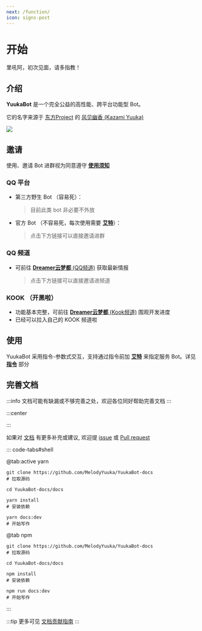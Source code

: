 ```yaml
---
next: /function/
icon: signs-post
---
```

<!-- markdownlint-disable MD045 -->

# 开始

里吼阿，初次见面，请多指教！

## 介绍

**YuukaBot** 是一个完全公益的高性能、跨平台功能型 Bot。

它的名字来源于 [东方Project](https://zh.moegirl.org.cn/%E4%B8%9C%E6%96%B9Project) 的 [风见幽香 (Kazami Yuuka)](https://zh.moegirl.org.cn/%E9%A3%8E%E8%A7%81%E5%B9%BD%E9%A6%99)

[![](https://github.com/MelodyYuuka/YuukaBot-docs/workflows/docs/badge.svg)](https://github.com/MelodyYuuka/YuukaBot-docs)

## 邀请

使用、邀请 Bot 进群视为同意遵守 [**使用须知**](/about/instructions.md)

### QQ 平台

- 第三方野生 Bot （容易死）：
  > 目前此类 bot 非必要不外放

- 官方 Bot （不容易死，每次使用需要 [**艾特**](/about/glossary.md#%E8%89%BE%E7%89%B9)）：

  > 点击下方链接可以直接邀请进群

<VPCard
  title="幽幽子"
  desc="里吼啊，这里是墨染的吃货，快和我一起幻想入吧~"
  logo="/images/avatar/yuyuko.webp"
  link="https://qun.qq.com/qunpro/robot/qunshare?robot_uin=3889001246"
  background="rgba(255, 183, 197, 0.25)"
/>

### QQ 频道

- 可前往 [**Dreamer云梦都** (QQ频道)](https://pd.qq.com/s/5iyaamyir) 获取最新情报

  > 点击下方链接可以直接邀请进频道

<VPCard
  title="幽幽子"
  desc="里吼啊，这里是墨染的吃货，快和我一起幻想入吧~"
  logo="/images/avatar/yuyuko.webp"
  link="https://qun.qq.com/qunpro/robot/share?robot_appid=102076836"
  background="rgba(255, 183, 197, 0.25)"
/>

### KOOK （开黑啦）

- 功能基本完整，可前往 [**Dreamer云梦都** (Kook频道)](https://kook.top/4wZDH7) 围观开发进度
- 已经可以拉入自己的 KOOK 频道啦

<VPCard
  title="幽幽子"
  desc="里吼啊，这里是墨染的吃货，快和我一起幻想入吧~"
  logo="/images/avatar/yuyuko.webp"
  link="https://www.kookapp.cn/app/oauth2/authorize?id=11923&permissions=1073741822&client_id=JO7YTQlqvDVwtHKL&redirect_uri=&scope=bot"
  background="rgba(255, 183, 197, 0.25)"
/>

## 使用

YuukaBot 采用指令-参数式交互，支持通过指令前加 [**艾特**](../about/glossary.md#艾特) 来指定服务 Bot。详见 [**指令**](../function/) 部分

## 完善文档

:::info
文档可能有缺漏或不够完善之处，欢迎各位同好帮助完善文档
:::

:::center

<VPCard
  title="YuukaBot-docs"
  desc="YuukaBot 帮助文档仓库"
  logo="/images/logo.webp"
  link="https://github.com/MelodyYuuka/YuukaBot-docs"
  background="rgba(62, 175, 124, 0.15)"
/>

:::

如果对 [文档](https://github.com/MelodyYuuka/YuukaBot-docs) 有更多补充或建议, 欢迎提 [issue](https://github.com/MelodyYuuka/YuukaBot-docs/issues) 或 [Pull request](https://github.com/MelodyYuuka/YuukaBot-docs/pulls)

::: code-tabs#shell

@tab:active yarn

```bash:no-line-numbers
git clone https://github.com/MelodyYuuka/YuukaBot-docs
# 拉取源码

cd YuukaBot-docs/docs

yarn install
# 安装依赖

yarn docs:dev
# 开始写作
```

@tab npm

```bash:no-line-numbers
git clone https://github.com/MelodyYuuka/YuukaBot-docs
# 拉取源码

cd YuukaBot-docs/docs

npm install
# 安装依赖

npm run docs:dev
# 开始写作
```

:::

:::tip
更多可见 [文档贡献指南](../about/contribute/docs.md)
:::
